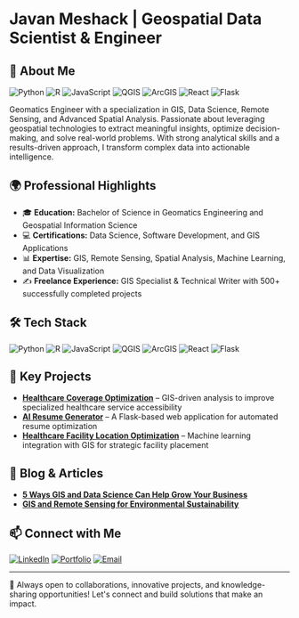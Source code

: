 # Javan Meshack | Geospatial Data Scientist & Engineer  

## 👋 About Me  
![Python](https://img.shields.io/badge/-Python-333?style=flat&logo=python)
![R](https://img.shields.io/badge/-R-333?style=flat&logo=r)
![JavaScript](https://img.shields.io/badge/-JavaScript-333?style=flat&logo=javascript)
![QGIS](https://img.shields.io/badge/-QGIS-333?style=flat&logo=qgis)
![ArcGIS](https://img.shields.io/badge/-ArcGIS-333?style=flat&logo=arcgis)
![React](https://img.shields.io/badge/-React-333?style=flat&logo=react)
![Flask](https://img.shields.io/badge/-Flask-333?style=flat&logo=flask)

Geomatics Engineer with a specialization in GIS, Data Science, Remote Sensing, and Advanced Spatial Analysis. Passionate about leveraging geospatial technologies to extract meaningful insights, optimize decision-making, and solve real-world problems. With strong analytical skills and a results-driven approach, I transform complex data into actionable intelligence.

## 🌍 Professional Highlights  
- 🎓 **Education:** Bachelor of Science in Geomatics Engineering and Geospatial Information Science  
- 💻 **Certifications:** Data Science, Software Development, and GIS Applications  
- 📊 **Expertise:** GIS, Remote Sensing, Spatial Analysis, Machine Learning, and Data Visualization  
- ✍️ **Freelance Experience:** GIS Specialist & Technical Writer with 500+ successfully completed projects  

## 🛠 Tech Stack  
![Python](https://img.shields.io/badge/-Python-333?style=flat&logo=python)
![R](https://img.shields.io/badge/-R-333?style=flat&logo=r)
![JavaScript](https://img.shields.io/badge/-JavaScript-333?style=flat&logo=javascript)
![QGIS](https://img.shields.io/badge/-QGIS-333?style=flat&logo=qgis)
![ArcGIS](https://img.shields.io/badge/-ArcGIS-333?style=flat&logo=arcgis)
![React](https://img.shields.io/badge/-React-333?style=flat&logo=react)
![Flask](https://img.shields.io/badge/-Flask-333?style=flat&logo=flask)  

## 🚀 Key Projects  
- **[Healthcare Coverage Optimization](link-to-repo)** – GIS-driven analysis to improve specialized healthcare service accessibility  
- **[AI Resume Generator](link-to-repo)** – A Flask-based web application for automated resume optimization  
- **[Healthcare Facility Location Optimization](link-to-repo)** – Machine learning integration with GIS for strategic facility placement  

## 📝 Blog & Articles  
- **[5 Ways GIS and Data Science Can Help Grow Your Business](link-to-blog)**  
- **[GIS and Remote Sensing for Environmental Sustainability](link-to-blog)**  

## 📫 Connect with Me  
[![LinkedIn](https://img.shields.io/badge/-LinkedIn-blue?style=flat-square&logo=Linkedin&logoColor=white)](https://www.linkedin.com/in/javan-meshack)
[![Portfolio](https://img.shields.io/badge/-Portfolio-green?style=flat-square)](https://javanmeshackportfolio.netlify.app/)
[![Email](https://img.shields.io/badge/-Email-red?style=flat-square&logo=Gmail&logoColor=white)](mailto:javanmeshac@gmail.com)  

---  
🚀 Always open to collaborations, innovative projects, and knowledge-sharing opportunities! Let's connect and build solutions that make an impact.  

